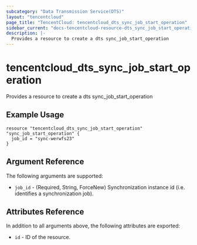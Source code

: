 ```yaml
---
subcategory: "Data Transmission Service(DTS)"
layout: "tencentcloud"
page_title: "TencentCloud: tencentcloud_dts_sync_job_start_operation"
sidebar_current: "docs-tencentcloud-resource-dts_sync_job_start_operation"
description: |-
  Provides a resource to create a dts sync_job_start_operation
---
```


# tencentcloud_dts_sync_job_start_operation

Provides a resource to create a dts sync_job_start_operation

## Example Usage

```hcl
resource "tencentcloud_dts_sync_job_start_operation" "sync_job_start_operation" {
  job_id = "sync-werwfs23"
}
```

## Argument Reference

The following arguments are supported:

* `job_id` - (Required, String, ForceNew) Synchronization instance id (i.e. identifies a synchronization job).

## Attributes Reference

In addition to all arguments above, the following attributes are exported:

* `id` - ID of the resource.




